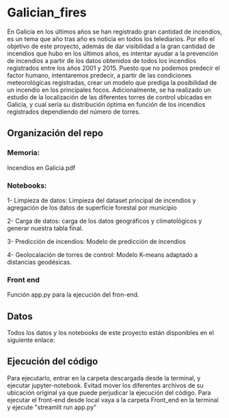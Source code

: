 # Galician_fires

En Galicia en los últimos años se han registrado gran cantidad de incendios, es un tema que año tras año es noticia en todos los telediarios. Por ello el objetivo de este proyecto, además de dar visibilidad a la gran cantidad de incendios que hubo en los últimos años, es intentar ayudar a la prevención de incendios a partir de los datos obtenidos de todos los incendios registrados entre los años 2001 y 2015. 
Puesto que no podemos predecir el factor humano, intentaremos predecir, a partir de las condiciones meteorológicas registradas, crear un modelo que prediga la posibilidad de un incendio en los principales focos.
Adicionalmente, se ha realizado un estudio de la localización de las diferentes torres de control ubicadas en Galicia, y cual sería su distribución óptima en función de los incendios registrados dependiendo del número de torres. 

## Organización del repo 
### Memoria: 
Incendios en Galicia.pdf
### Notebooks:
1- Limpieza de datos: Limpieza del dataset principal de incendios y agregación de los datos de superficie forestal por municipio

2- Carga de datos: carga de los datos geográficos y climatológicos y generar nuestra tabla final. 

3- Predicción de incendios: Modelo de predicción de incendios

4- Geolocalación de torres de control: Modelo K-means adaptado a distancias geodésicas.

### Front end 
Función app.py para la ejecución del fron-end. 


##  Datos 
Todos los datos y los notebooks de este proyecto están disponibles en el siguiente enlace: 


## Ejecución del código

Para ejecutarlo, entrar en la carpeta descargada desde la terminal, y ejecutar jupyter-notebook. Evitad mover los diferentes archivos de su ubicación original ya que puede perjudicar la ejecución del código. 
Para ejecutar el front-end desde local vaya a la carpeta Front_end en la terminal y ejecute "streamlit run app.py"

